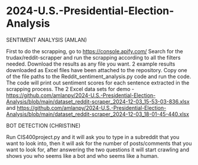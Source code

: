 # 2024-U.S.-Presidential-Election-Analysis

SENTIMENT ANALYSIS (AMLAN)

First to do the scrapping, go to https://console.apify.com/
Search for the trudax/reddit-scrapper and run the scrapping according to all the filters needed.
Download the results as any file you want.
2 example results downloaded as Excel files have been attached to the repository.
Copy one of the file paths to the Reddit_sentiment_analysis.py code and run the code.
The code will print out sentiment scores for each sentence extracted in the scrapping process.
The 2 Excel data sets for demo - https://github.com/amlanpy/2024-U.S.-Presidential-Election-Analysis/blob/main/dataset_reddit-scraper_2024-12-03_15-53-03-836.xlsx and https://github.com/amlanpy/2024-U.S.-Presidential-Election-Analysis/blob/main/dataset_reddit-scraper_2024-12-03_18-01-45-440.xlsx

BOT DETECTION (CHRISTINE)

Run CIS400project.py and it will ask you to type in a subreddit that you want to look into, then it will ask for the number of posts/comments that you want to look for, after answering the two questions it will start crawling and shows you who seems like a bot and who seems like a human. 

